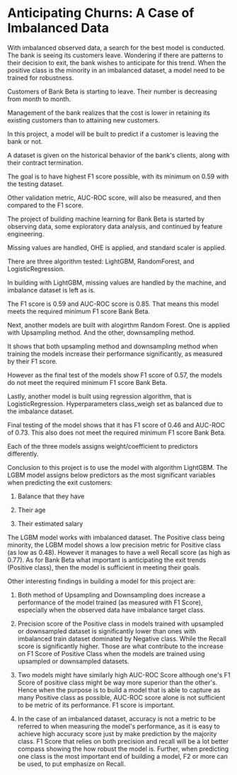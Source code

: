 # Anticipating Churns: A Case of Imbalanced Data
With imbalanced observed data, a search for the best model is conducted. The bank is seeing its customers leave. Wondering if there are patterns to their decision to exit, the bank wishes to anticipate for this trend. When the positive class is the minority in an imbalanced dataset, a model need to be trained for robustness.

Customers of Bank Beta is starting to leave. Their number is decreasing from month to month.

Management of the bank realizes that the cost is lower in retaining its existing customers than to attaining new customers.

In this project, a model will be built to predict if a customer is leaving the bank or not.

A dataset is given on the historical behavior of the bank's clients, along with their contract termination.

The goal is to have highest F1 score possible, with its minimum on 0.59 with the testing dataset.

Other validation metric, AUC-ROC score, will also be measured, and then compared to the F1 score.

The project of building machine learning for Bank Beta is started by observing data, some exploratory data analysis, and continued by feature engineering.

Missing values are handled, OHE is applied, and standard scaler is applied.

There are three algorithm tested: LightGBM, RandomForest, and LogisticRegression.

In building with LightGBM, missing values are handled by the machine, and imbalance dataset is left as is.

The F1 score is 0.59 and AUC-ROC score is 0.85. That means this model meets the required minimum F1 score Bank Beta.

Next, another models are built with alogirthm Random Forest. One is applied with Upsampling method. And the other, downsampling method.

It shows that both upsampling method and downsampling method when training the models increase their performance significantly, as measured by their F1 score.

However as the final test of the models show F1 score of 0.57, the models do not meet the required minimum F1 score Bank Beta.

Lastly, another model is built using regression algorithm, that is LogisticRegression. Hyperparameters class_weigh set as balanced due to the imbalance dataset.

Final testing of the model shows that it has F1 score of 0.46 and AUC-ROC of 0.73. This also does not meet the required minimum F1 score Bank Beta.

Each of the three models assigns weight/coefficient to predictors differently.

Conclusion to this project is to use the model with algorithm LightGBM. The LGBM model assigns below predictors as the most significant variables when predicting the exit customers:

1. Balance that they have

2. Their age

3. Their estimated salary

The LGBM model works with imbalanced dataset. The Positive class being minority, the LGBM model shows a low precision metric for Positive class (as low as 0.48). However it manages to have a well Recall score (as high as 0.77). As for Bank Beta what important is anticipating the exit trends (Positive class), then the model is sufficient in meeting their goals.

Other interesting findings in building a model for this project are:

1. Both method of Upsampling and Downsampling does increase a performance of the model trained (as measured with F1 Score), especially when the observed data have imbalance target class.

2. Precision score of the Positive class in models trained with upsampled or downsampled dataset is significantly lower than ones with imbalanced train dataset dominated by Negative class. While the Recall score is significantly higher. Those are what contribute to the increase on F1 Score of Positive Class when the models are trained using upsampled or downsampled datasets.

3. Two models might have similarly high AUC-ROC Score although one's F1 Score of positive class might be way more superior than the other's. Hence when the purpose is to build a model that is able to capture as many Positive class as possible, AUC-ROC score alone is not sufficient to be metric of its performance. F1 score is important.

4. In the case of an imbalanced dataset, accuracy is not a metric to be referred to when measuring the model's performance, as it is easy to achieve high accuracy score just by make prediction by the majority class. F1 Score that relies on both precision and recall will be a lot better compass showing the how robust the model is. Further, when predicting one class is the most important end of building a model, F2 or more can be used, to put emphasize on Recall.
